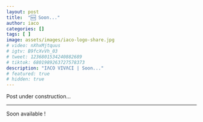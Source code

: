 ```yaml
---
layout: post
title:  "🆕 Soon..."
author: iaco
categories: []
tags: [ ]
image: assets/images/iaco-logo-share.jpg
# video: nXhxMjtquus
# igtv: B9fcXvVh_03
# tweet: 1236801534240882689
# tiktok: 6801989263727578373
description: "IΛCO VIVΛCI | Soon..."
# featured: true
# hidden: true
---
```


Post under construction...

___

Soon available !
